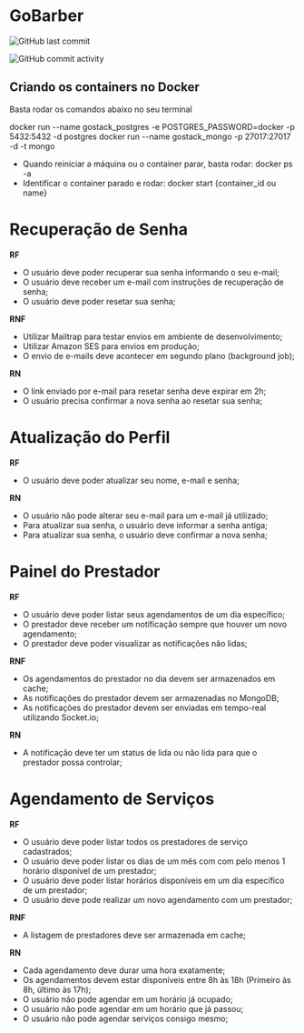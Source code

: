 # GoBarber
![GitHub last commit](https://img.shields.io/github/last-commit/rodrigoalbinoh/gostack-gobarber-backend)

![GitHub commit activity](https://img.shields.io/github/commit-activity/w/rodrigoalbinoh/gostack-gobarber-backend)

## Criando os containers no Docker
Basta rodar os comandos abaixo no seu terminal

docker run --name gostack_postgres -e POSTGRES_PASSWORD=docker -p 5432:5432 -d postgres
docker run --name gostack_mongo -p 27017:27017 -d -t mongo 

* Quando reiniciar a máquina ou o container parar, basta rodar: docker ps -a
* Identificar o container parado e rodar: docker start {container_id ou name}


# Recuperação de Senha
**RF**
- O usuário deve poder recuperar sua senha informando o seu e-mail;
- O usuário deve receber um e-mail com instruções de recuperação de senha;
- O usuário deve poder resetar sua senha;

**RNF**
- Utilizar Mailtrap para testar envios em ambiente de desenvolvimento;
- Utilizar Amazon SES para envios em produção;
- O envio de e-mails deve acontecer em segundo plano (background job);

**RN**
- O link enviado por e-mail para resetar senha deve expirar em 2h;
- O usuário precisa confirmar a nova senha ao resetar sua senha;


# Atualização do Perfil
**RF**
- O usuário deve poder atualizar seu nome, e-mail e senha;

**RN**
- O usuário não pode alterar seu e-mail para um e-mail já utilizado;
- Para atualizar sua senha, o usuário deve informar a senha antiga;
- Para atualizar sua senha, o usuário deve confirmar a nova senha;

# Painel do Prestador
**RF**
- O usuário deve poder listar seus agendamentos de um dia específico;
- O prestador deve receber um notificação sempre que houver um novo agendamento;
- O prestador deve poder visualizar as notificações não lidas;

**RNF**
- Os agendamentos do prestador no dia devem ser armazenados em cache;
- As notificações do prestador devem ser armazenadas no MongoDB;
- As notificações do prestador devem ser enviadas em tempo-real utilizando Socket.io;


**RN**
- A notificação deve ter um status de lida ou não lida para que o prestador possa controlar;

# Agendamento de Serviços

**RF**
- O usuário deve poder listar todos os prestadores de serviço cadastrados;
- O usuário deve poder listar os dias de um mês com com pelo menos 1 horário disponível de um prestador;
- O usuário deve poder listar horários disponíveis em um dia específico de um prestador;
- O usuário deve pode realizar um novo agendamento com um prestador;

**RNF**
- A listagem de prestadores deve ser armazenada em cache;

**RN**
- Cada agendamento deve durar uma hora exatamente;
- Os agendamentos devem estar disponíveis entre 8h às 18h (Primeiro às 8h, último às 17h);
- O usuário não pode agendar em um horário já ocupado;
- O usuário não pode agendar em um horário que já passou;
- O usuário não pode agendar serviços consigo mesmo;
